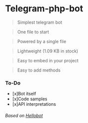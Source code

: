 # Telegram-php-bot
>Simplest telegram bot

>One file to start

>Powered by a single file

>Lightweight (1.09 KB in stock)

>Easy to embed in your project

>Easy to add methods

### To-Do
- [x]Bot itself
- [x]Code samples
- [x]API interpretations

###### Based on [Hellobot](https://core.telegram.org/bots/samples/hellobot)

